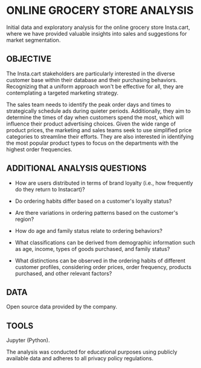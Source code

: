 # ONLINE GROCERY STORE ANALYSIS 
Initial data and exploratory analysis for the online grocery store Insta.cart, where we have provided valuable insights into sales and suggestions for market segmentation.

## OBJECTIVE 
The Insta.cart stakeholders are particularly interested in the diverse customer base within their database and their purchasing behaviors. Recognizing that a uniform approach won't be effective for all, they are contemplating a targeted marketing strategy. 

The sales team needs to identify the peak order days and times to strategically schedule ads during quieter periods. Additionally, they aim to determine the times of day when customers spend the most, which will influence their product advertising choices. Given the wide range of product prices, the marketing and sales teams seek to use simplified price categories to streamline their efforts. They are also interested in identifying the most popular product types to focus on the departments with the highest order frequencies.

## ADDITIONAL ANALYSIS QUESTIONS 
- How are users distributed in terms of brand loyalty (i.e., how frequently do they return to Instacart)?
  
- Do ordering habits differ based on a customer's loyalty status?

- Are there variations in ordering patterns based on the customer's region?
  
- How do age and family status relate to ordering behaviors?

- What classifications can be derived from demographic information such as age, income, types of goods purchased, and family status?
  
- What distinctions can be observed in the ordering habits of different customer profiles, considering order prices, order frequency, products purchased, and other relevant factors?

## DATA 
Open source data provided by the company.

## TOOLS 
Jupyter (Python).

The analysis was conducted for educational purposes using publicly available data and adheres to all privacy policy regulations.
